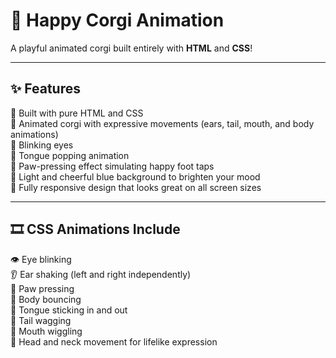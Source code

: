 # 🐶 Happy Corgi Animation

A playful animated corgi built entirely with **HTML** and **CSS**!  

---

## ✨ Features  
🎨 Built with pure HTML and CSS  
🐶 Animated corgi with expressive movements (ears, tail, mouth, and body animations)  
👀 Blinking eyes  
👅 Tongue popping animation  
🐾 Paw-pressing effect simulating happy foot taps  
💙 Light and cheerful blue background to brighten your mood  
📱 Fully responsive design that looks great on all screen sizes  

---

## 🎞️ CSS Animations Include  
👁 Eye blinking  
👂 Ear shaking (left and right independently)  
🐾 Paw pressing  
💃 Body bouncing  
👅 Tongue sticking in and out  
🦴 Tail wagging  
🦷 Mouth wiggling  
🧠 Head and neck movement for lifelike expression  
